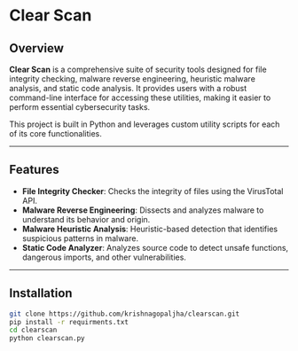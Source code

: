 # Clear Scan

## Overview

**Clear Scan** is a comprehensive suite of security tools designed for file integrity checking, malware reverse engineering, heuristic malware analysis, and static code analysis. It provides users with a robust command-line interface for accessing these utilities, making it easier to perform essential cybersecurity tasks.

This project is built in Python and leverages custom utility scripts for each of its core functionalities.

---

## Features

- **File Integrity Checker**: Checks the integrity of files using the VirusTotal API.
- **Malware Reverse Engineering**: Dissects and analyzes malware to understand its behavior and origin.
- **Malware Heuristic Analysis**: Heuristic-based detection that identifies suspicious patterns in malware.
- **Static Code Analyzer**: Analyzes source code to detect unsafe functions, dangerous imports, and other vulnerabilities.

---

## Installation

```bash
git clone https://github.com/krishnagopaljha/clearscan.git
pip install -r requirments.txt
cd clearscan
python clearscan.py
```

